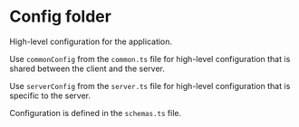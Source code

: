 # Config folder

High-level configuration for the application.

Use `commonConfig` from the `common.ts` file for high-level configuration that is shared between the client and the server.

Use `serverConfig` from the `server.ts` file for high-level configuration that is specific to the server.

Configuration is defined in the `schemas.ts` file.
